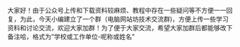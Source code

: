 大家好！由于公众号上传和下载资料较麻烦、教程中存在一些疑问等不方便一一回复，为此，今天小编建立了一个群（电脑网站坊技术交流群)，方便上传一些学习资料和讨论交流，欢迎大家加群！为了便于大家交流，希望大家加群后都能够改下备注哈，格式为”学校或工作单位-呢称或姓名”